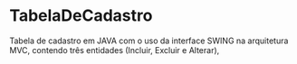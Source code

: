 # TabelaDeCadastro
Tabela de cadastro em JAVA com o uso da interface SWING na arquitetura MVC, contendo três entidades (Incluir, Excluir e Alterar),
